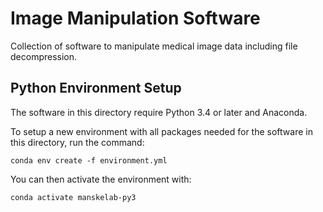 # Image Manipulation Software
Collection of software to manipulate medical image data including file decompression.

## Python Environment Setup
The software in this directory require Python 3.4 or later and Anaconda.

To setup a new environment with all packages needed for the software in this directory, run the command:
```
conda env create -f environment.yml
```

You can then activate the environment with:
```
conda activate manskelab-py3
```
